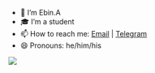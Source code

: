 - 🔭 I’m Ebin.A
- 🎓 I’m a student 
- 📫 How to reach me: [Email](mailto:Ebinarul@protonmail.com) | [Telegram](https://t.me/Ebin_A)
- 😄 Pronouns: he/him/his

<a href="https://bit.ly/2PR9PRp"><img align="center" src="https://github-readme-stats.vercel.app/api?username=arulebin&count_private=true&include_all_commits=true&show_icons=true&bg_color=30,870000,190a05&title_color=fff&text_color=fff"/></a>
